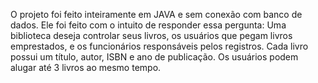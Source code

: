 O projeto foi feito inteiramente em JAVA e sem conexão com banco de dados. Ele foi feito com o intuito de responder essa pergunta: 
Uma biblioteca deseja controlar seus livros, os usuários que pegam livros emprestados, e os funcionários responsáveis pelos registros.
Cada livro possui um título, autor, ISBN e ano de publicação.
Os usuários podem alugar até 3 livros ao mesmo tempo.
